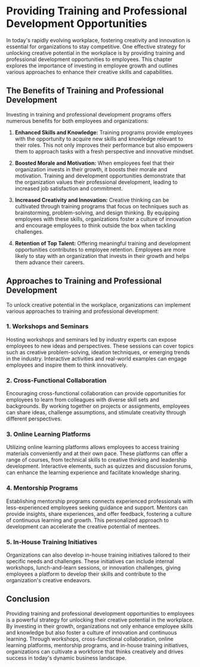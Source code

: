 Providing Training and Professional Development Opportunities
========================================================================

In today's rapidly evolving workplace, fostering creativity and innovation is essential for organizations to stay competitive. One effective strategy for unlocking creative potential in the workplace is by providing training and professional development opportunities to employees. This chapter explores the importance of investing in employee growth and outlines various approaches to enhance their creative skills and capabilities.

The Benefits of Training and Professional Development
-----------------------------------------------------

Investing in training and professional development programs offers numerous benefits for both employees and organizations:

1. **Enhanced Skills and Knowledge:** Training programs provide employees with the opportunity to acquire new skills and knowledge relevant to their roles. This not only improves their performance but also empowers them to approach tasks with a fresh perspective and innovative mindset.

2. **Boosted Morale and Motivation:** When employees feel that their organization invests in their growth, it boosts their morale and motivation. Training and development opportunities demonstrate that the organization values their professional development, leading to increased job satisfaction and commitment.

3. **Increased Creativity and Innovation:** Creative thinking can be cultivated through training programs that focus on techniques such as brainstorming, problem-solving, and design thinking. By equipping employees with these skills, organizations foster a culture of innovation and encourage employees to think outside the box when tackling challenges.

4. **Retention of Top Talent:** Offering meaningful training and development opportunities contributes to employee retention. Employees are more likely to stay with an organization that invests in their growth and helps them advance their careers.

Approaches to Training and Professional Development
---------------------------------------------------

To unlock creative potential in the workplace, organizations can implement various approaches to training and professional development:

### 1. Workshops and Seminars

Hosting workshops and seminars led by industry experts can expose employees to new ideas and perspectives. These sessions can cover topics such as creative problem-solving, ideation techniques, or emerging trends in the industry. Interactive activities and real-world examples can engage employees and inspire them to think innovatively.

### 2. Cross-Functional Collaboration

Encouraging cross-functional collaboration can provide opportunities for employees to learn from colleagues with diverse skill sets and backgrounds. By working together on projects or assignments, employees can share ideas, challenge assumptions, and stimulate creativity through different perspectives.

### 3. Online Learning Platforms

Utilizing online learning platforms allows employees to access training materials conveniently and at their own pace. These platforms can offer a range of courses, from technical skills to creative thinking and leadership development. Interactive elements, such as quizzes and discussion forums, can enhance the learning experience and facilitate knowledge sharing.

### 4. Mentorship Programs

Establishing mentorship programs connects experienced professionals with less-experienced employees seeking guidance and support. Mentors can provide insights, share experiences, and offer feedback, fostering a culture of continuous learning and growth. This personalized approach to development can accelerate the creative potential of mentees.

### 5. In-House Training Initiatives

Organizations can also develop in-house training initiatives tailored to their specific needs and challenges. These initiatives can include internal workshops, lunch-and-learn sessions, or innovation challenges, giving employees a platform to develop their skills and contribute to the organization's creative endeavors.

Conclusion
----------

Providing training and professional development opportunities to employees is a powerful strategy for unlocking their creative potential in the workplace. By investing in their growth, organizations not only enhance employee skills and knowledge but also foster a culture of innovation and continuous learning. Through workshops, cross-functional collaboration, online learning platforms, mentorship programs, and in-house training initiatives, organizations can cultivate a workforce that thinks creatively and drives success in today's dynamic business landscape.
